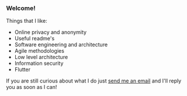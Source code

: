 ### Welcome!
Things that I like:
 - Online privacy and anonymity
 - Useful readme's
 - Software engineering and architecture
 - Agile methodologies
 - Low level architecture
 - Information security
 - Flutter

If you are still curious about what I do just [send me an email](mailto:ramonvilafer@pm.me) and I'll reply you as soon as I can!
